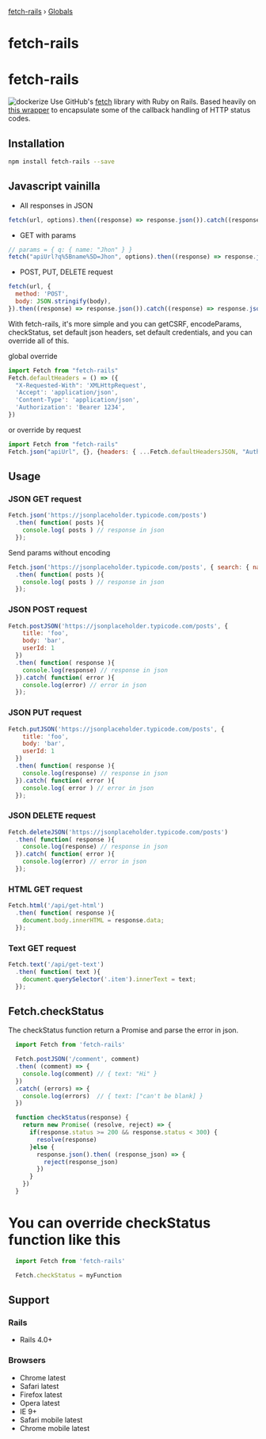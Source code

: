 [fetch-rails](README.md) › [Globals](globals.md)

# fetch-rails

# fetch-rails
![dockerize](https://img.shields.io/badge/weight-4kB-green.svg?longCache=true&style=flat)
Use GitHub's [fetch](https://github.com/github/fetch) library with Ruby on Rails. Based heavily on [this wrapper](https://gist.github.com/dgraham/92e4c45da3707a3fe789) to encapsulate some of the callback handling of HTTP status codes.
## Installation
```sh
npm install fetch-rails --save
```
## Javascript vainilla

* All responses in JSON
```javascript
fetch(url, options).then((response) => response.json()).catch((response) => response.json())
```
* GET with params
```javascript
// params = { q: { name: "Jhon" } }
fetch("apiUrl?q%5Bname%5D=Jhon", options).then((response) => response.json()).catch((response) => response.json())

```
* POST, PUT, DELETE request
```javascript
fetch(url, {
  method: 'POST',
  body: JSON.stringify(body),
}).then((response) => response.json()).catch((response) => response.json())
```

With fetch-rails, it's more simple and you can getCSRF, encodeParams, checkStatus, set default json headers, set default credentials, and you can override all of this.

global override
```javascript
import Fetch from "fetch-rails"
Fetch.defaultHeaders = () => ({
  "X-Requested-With": 'XMLHttpRequest',
  'Accept': 'application/json',
  'Content-Type': 'application/json',
  'Authorization': 'Bearer 1234',
})
```
or override by request
```javascript
import Fetch from "fetch-rails"
Fetch.json("apiUrl", {}, {headers: { ...Fetch.defaultHeadersJSON, "Authorization": 'Bearer 1234'} })
```

## Usage

### JSON GET request

```javascript
Fetch.json('https://jsonplaceholder.typicode.com/posts')
  .then( function( posts ){
    console.log( posts ) // response in json
  });
```
Send params without encoding
```javascript
Fetch.json('https://jsonplaceholder.typicode.com/posts', { search: { name: "Jhon" }})
  .then( function( posts ){
    console.log( posts ) // response in json
  });
```

### JSON POST request

```javascript
Fetch.postJSON('https://jsonplaceholder.typicode.com/posts', {
    title: 'foo',
    body: 'bar',
    userId: 1
  })
  .then( function( response ){
    console.log(response) // response in json
  }).catch( function( error ){
    console.log(error) // error in json
  });
```
### JSON PUT request

```javascript
Fetch.putJSON('https://jsonplaceholder.typicode.com/posts', {
    title: 'foo',
    body: 'bar',
    userId: 1
  })
  .then( function( response ){
    console.log(response) // response in json
  }).catch( function( error ){
    console.log( error ) // error in json
  });
```
### JSON DELETE request

```javascript
Fetch.deleteJSON('https://jsonplaceholder.typicode.com/posts')
  .then( function( response ){
    console.log(response) // response in json
  }).catch( function( error ){
    console.log(error) // error in json
  });
```
### HTML GET request

```javascript
Fetch.html('/api/get-html')
  .then( function( response ){
    document.body.innerHTML = response.data;
  });
```

### Text GET request

```javascript
Fetch.text('/api/get-text')
  .then( function( text ){
    document.querySelector('.item').innerText = text;
  });
```
## Fetch.checkStatus
The checkStatus function return a Promise and parse the error in json.

```javascript
  import Fetch from 'fetch-rails'

  Fetch.postJSON('/comment', comment)
  .then( (comment) => {
    console.log(comment) // { text: "Hi" }
  })
  .catch( (errors) => {
    console.log(errors)  // { text: ["can't be blank] }
  })

  function checkStatus(response) {
    return new Promise( (resolve, reject) => {
      if(response.status >= 200 && response.status < 300) {
        resolve(response)
      }else {
        response.json().then( (response_json) => {
          reject(response_json)
        })
      }
    })
  }
```

# You can override checkStatus function like this

```javascript
  import Fetch from 'fetch-rails'

  Fetch.checkStatus = myFunction
```

## Support

### Rails
* Rails 4.0+

### Browsers
* Chrome latest
* Safari latest
* Firefox latest
* Opera latest
* IE 9+
* Safari mobile latest
* Chrome mobile latest
